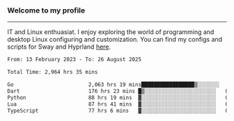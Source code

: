### Welcome to my profile

---

IT and Linux enthuasiat. I enjoy exploring the world of programming and desktop Linux configuring and customization. You can find my configs and scripts for Sway and Hyprland [here](https://github.com/uroborosq/mess-of-linux-configurations).

<!-- <div display="block">
 	<img align="left" width="48%" alt="isocalendar" src=".github/metrics/isocalendar_metrics.svg" />
	<img align="center" width="48%" alt="contributions" src=".github/metrics/contributions_metrics.svg" />
	<img align="center" alt="languages" src=".github/metrics/languages_metrics.svg" />
</div> -->

<!-- ![](https://komarev.com/ghpvc/?username=uroborosq&color=success&style=flat-square) -->
<!-- [](https://img.shields.io/github/last-commit/uroborosq/uroborosq?label=Profile%20updated&style=flat-square) -->

<!--START_SECTION:waka-->

```txt
From: 13 February 2023 - To: 26 August 2025

Total Time: 2,964 hrs 35 mins

Go                        2,063 hrs 19 mins█████████████████▒░░░░░░░   69.00 %
Dart                      176 hrs 23 mins █▒░░░░░░░░░░░░░░░░░░░░░░░   05.90 %
Python                    88 hrs 19 mins  ▓░░░░░░░░░░░░░░░░░░░░░░░░   02.95 %
Lua                       87 hrs 41 mins  ▓░░░░░░░░░░░░░░░░░░░░░░░░   02.93 %
TypeScript                77 hrs 6 mins   ▓░░░░░░░░░░░░░░░░░░░░░░░░   02.58 %
```

<!--END_SECTION:waka-->
